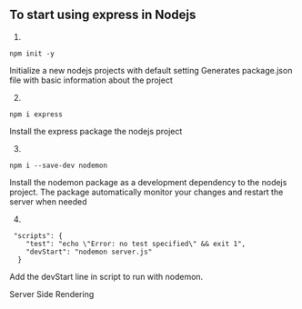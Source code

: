 ## To start using express in Nodejs


1.

```
npm init -y
``` 
Initialize a new nodejs projects with default setting
Generates package.json file with basic information about the project 

2. 
```
npm i express 
```
Install the express package the nodejs project

3. 
```
npm i --save-dev nodemon
```
Install the nodemon package as a development dependency to the nodejs project.
The package automatically monitor your changes and restart the server when needed 

4. 
```
 "scripts": {
    "test": "echo \"Error: no test specified\" && exit 1",
    "devStart": "nodemon server.js"
  }
```
Add the devStart line in script to run with nodemon. 


Server Side Rendering